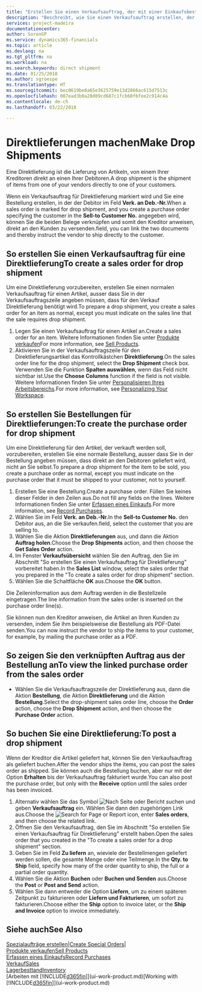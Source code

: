 ```yaml
---
title: "Erstellen Sie einen Verkaufsauftrag, der mit einer Einkaufsbestellung für eine direkte Lieferung verknüpft ist| Microsoft Docs"
description: "Beschreibt, wie Sie einen Verkaufsauftrag erstellen, der mit einer Bestellung verknüpft ist, um sicherzustellen, dass die Artikel vom Kreditor direkt an den Debitor versendet werden"
services: project-madeira
documentationcenter: 
author: SorenGP
ms.service: dynamics365-financials
ms.topic: article
ms.devlang: na
ms.tgt_pltfrm: na
ms.workload: na
ms.search.keywords: direct shipment
ms.date: 01/25/2018
ms.author: sgroespe
ms.translationtype: HT
ms.sourcegitcommit: bec0619be0a65e3625759e13d2866ac615d7513c
ms.openlocfilehash: 087ead3b0a28d09cd687c1fcb60f6fee2c914c4a
ms.contentlocale: de-ch
ms.lasthandoff: 03/22/2018

---
```

# <a name="make-drop-shipments"></a><span data-ttu-id="d2b1e-103">Direktlieferungen machen</span><span class="sxs-lookup"><span data-stu-id="d2b1e-103">Make Drop Shipments</span></span>
<span data-ttu-id="d2b1e-104">Eine Direktlieferung ist die Lieferung von Artikeln, von einem Ihrer Kreditoren direkt an einen Ihrer Debitoren.</span><span class="sxs-lookup"><span data-stu-id="d2b1e-104">A drop shipment is the shipment of items from one of your vendors directly to one of your customers.</span></span>

<span data-ttu-id="d2b1e-105">Wenn ein Verkaufsauftrag für Direktlieferung markiert wird und Sie eine Bestellung erstellen, in der der Debitor im Feld **Verk. an Deb.-Nr.**</span><span class="sxs-lookup"><span data-stu-id="d2b1e-105">When a sales order is marked for drop shipment, and you create a purchase order specifying the customer in the **Sell-to Customer No.**</span></span> <span data-ttu-id="d2b1e-106">angegeben wird, können Sie die beiden Belege verknüpfen und somit den Kreditor anweisen, direkt an den Kunden zu versenden.</span><span class="sxs-lookup"><span data-stu-id="d2b1e-106">field, you can link the two documents and thereby instruct the vendor to ship directly to the customer.</span></span>

## <a name="to-create-a-sales-order-for-drop-shipment"></a><span data-ttu-id="d2b1e-107">So erstellen Sie einen Verkaufsauftrag für eine Direktlieferung</span><span class="sxs-lookup"><span data-stu-id="d2b1e-107">To create a sales order for drop shipment</span></span>
<span data-ttu-id="d2b1e-108">Um eine Direktlieferung vorzubereiten, erstellen Sie einen normalen Verkaufsauftrag für einen Artikel, ausser dass Sie in der Verkaufsauftragszeile angeben müssen, dass für den Verkauf Direktlieferung benötigt wird.</span><span class="sxs-lookup"><span data-stu-id="d2b1e-108">To prepare a drop shipment, you create a sales order for an item as normal, except you must indicate on the sales line that the sale requires drop shipment.</span></span>

1. <span data-ttu-id="d2b1e-109">Legen Sie einen Verkaufsauftrag für einen Artikel an.</span><span class="sxs-lookup"><span data-stu-id="d2b1e-109">Create a sales order for an item.</span></span> <span data-ttu-id="d2b1e-110">Weitere Informationen finden Sie unter [Produkte verkaufen](sales-how-sell-products.md)</span><span class="sxs-lookup"><span data-stu-id="d2b1e-110">For more information, see [Sell Products](sales-how-sell-products.md).</span></span>
2. <span data-ttu-id="d2b1e-111">Aktivieren Sie in der Verkaufsauftragszeile für den Direktlieferungsartikel das Kontrollkästchen **Direktlieferung**.</span><span class="sxs-lookup"><span data-stu-id="d2b1e-111">On the sales order line for the drop shipment, select the **Drop Shipment** check box.</span></span> <span data-ttu-id="d2b1e-112">Verwenden Sie die Funktion **Spalten auswählen**, wenn das Feld nicht sichtbar ist.</span><span class="sxs-lookup"><span data-stu-id="d2b1e-112">Use the **Choose Columns** function if the field is not visible.</span></span> <span data-ttu-id="d2b1e-113">Weitere Informationen finden Sie unter [Personalisieren Ihres Arbeitsbereichs](ui-personalization-user.md).</span><span class="sxs-lookup"><span data-stu-id="d2b1e-113">For more information, see [Personalizing Your Workspace](ui-personalization-user.md).</span></span>

## <a name="to-create-the-purchase-order-for-drop-shipment"></a><span data-ttu-id="d2b1e-114">So erstellen Sie Bestellungen für Direktlieferungen:</span><span class="sxs-lookup"><span data-stu-id="d2b1e-114">To create the purchase order for drop shipment</span></span>
<span data-ttu-id="d2b1e-115">Um eine Direktlieferung für den Artikel, der verkauft werden soll, vorzubereiten, erstellen Sie eine normale Bestellung, ausser dass Sie in der Bestellung angeben müssen, dass direkt an den Debitoren geliefert wird, nicht an Sie selbst.</span><span class="sxs-lookup"><span data-stu-id="d2b1e-115">To prepare a drop shipment for the item to be sold, you create a purchase order as normal, except you must indicate on the purchase order that it must be shipped to your customer, not to yourself.</span></span>

1. <span data-ttu-id="d2b1e-116">Erstellen Sie eine Bestellung.</span><span class="sxs-lookup"><span data-stu-id="d2b1e-116">Create a purchase order.</span></span> <span data-ttu-id="d2b1e-117">Füllen Sie keines dieser Felder in den Zeilen aus.</span><span class="sxs-lookup"><span data-stu-id="d2b1e-117">Do not fill any fields on the lines.</span></span> <span data-ttu-id="d2b1e-118">Weitere Informationen finden Sie unter [Erfassen eines Einkaufs](purchasing-how-record-purchases.md).</span><span class="sxs-lookup"><span data-stu-id="d2b1e-118">For more information, see [Record Purchases](purchasing-how-record-purchases.md).</span></span>
2. <span data-ttu-id="d2b1e-119">Wählen Sie im Feld **Verk. an Deb.-Nr.**</span><span class="sxs-lookup"><span data-stu-id="d2b1e-119">In the **Sell-to Customer No.**</span></span> <span data-ttu-id="d2b1e-120">den Debitor aus, an die Sie verkaufen.</span><span class="sxs-lookup"><span data-stu-id="d2b1e-120">field, select the customer that you are selling to.</span></span>
3. <span data-ttu-id="d2b1e-121">Wählen Sie die Aktion **Direktlieferungen** aus, und dann die Aktion **Auftrag holen**.</span><span class="sxs-lookup"><span data-stu-id="d2b1e-121">Choose the **Drop Shipments** action, and then choose the **Get Sales Order** action.</span></span>
4. <span data-ttu-id="d2b1e-122">Im Fenster **Verkaufsübersicht** wählen Sie den Auftrag, den Sie im Abschnitt "So erstellen Sie einen Verkaufsauftrag für Direktlieferung" vorbereitet haben.</span><span class="sxs-lookup"><span data-stu-id="d2b1e-122">In the **Sales List** window, select the sales order that you prepared in the "To create a sales order for drop shipment" section.</span></span>
5. <span data-ttu-id="d2b1e-123">Wählen Sie die Schaltfläche **OK** aus.</span><span class="sxs-lookup"><span data-stu-id="d2b1e-123">Choose the **OK** button.</span></span>

<span data-ttu-id="d2b1e-124">Die Zeileninformation aus dem Auftrag werden in die Bestellzeile eingetragen.</span><span class="sxs-lookup"><span data-stu-id="d2b1e-124">The line information from the sales order is inserted on the purchase order line(s).</span></span>

<span data-ttu-id="d2b1e-125">Sie können nun den Kreditor anweisen, die Artikel an Ihren Kunden zu versenden, indem Sie ihm beispielsweise die Bestellung als PDF-Datei senden.</span><span class="sxs-lookup"><span data-stu-id="d2b1e-125">You can now instruct the vendor to ship the items to your customer, for example, by mailing the purchase order as a PDF.</span></span>     

## <a name="to-view-the-linked-purchase-order-from-the-sales-order"></a><span data-ttu-id="d2b1e-126">So zeigen Sie den verknüpften Auftrag aus der Bestellung an</span><span class="sxs-lookup"><span data-stu-id="d2b1e-126">To view the linked purchase order from the sales order</span></span>
* <span data-ttu-id="d2b1e-127">Wählen Sie die Verkaufsauftragszeile der Direktlieferung aus, dann die Aktion **Bestellung**, die Aktion **Direktlieferung** und die Aktion **Bestellung**.</span><span class="sxs-lookup"><span data-stu-id="d2b1e-127">Select the drop-shipment sales order line, choose the **Order** action, choose the **Drop Shipment** action, and then choose the **Purchase Order** action.</span></span>

## <a name="to-post-a-drop-shipment"></a><span data-ttu-id="d2b1e-128">So buchen Sie eine Direktlieferung:</span><span class="sxs-lookup"><span data-stu-id="d2b1e-128">To post a drop shipment</span></span>
<span data-ttu-id="d2b1e-129">Wenn der Kreditor die Artikel geliefert hat, können Sie den Verkaufsauftrag als geliefert buchen.</span><span class="sxs-lookup"><span data-stu-id="d2b1e-129">After the vendor ships the items, you can post the sales order as shipped.</span></span> <span data-ttu-id="d2b1e-130">Sie können auch die Bestellung buchen, aber nur mit der Option **Erhalten** bis der Verkaufsauftrag fakturiert wurde.</span><span class="sxs-lookup"><span data-stu-id="d2b1e-130">You can also post the purchase order, but only with the **Receive** option until the sales order has been invoiced.</span></span>

1. <span data-ttu-id="d2b1e-131">Alternativ wählen Sie das Symbol ![Nach Seite oder Bericht suchen](media/ui-search/search_small.png "Nach Seite oder Bericht suchen") und geben **Verkaufsauftrag** ein. Wählen Sie dann den zugehörigen Link aus.</span><span class="sxs-lookup"><span data-stu-id="d2b1e-131">Choose the ![Search for Page or Report](media/ui-search/search_small.png "Search for Page or Report icon") icon, enter **Sales orders**, and then choose the related link.</span></span>
2. <span data-ttu-id="d2b1e-132">Öffnen Sie den Verkaufsauftrag, den Sie im Abschnitt "So erstellen Sie einen Verkaufsauftrag für Direktlieferung" erstellt haben.</span><span class="sxs-lookup"><span data-stu-id="d2b1e-132">Open the sales order that you created in the "To create a sales order for a drop shipment" section.</span></span>
3. <span data-ttu-id="d2b1e-133">Geben Sie im Feld **Zu liefern** an, wieviele der Bestellmengen geliefert werden sollen, die gesamte Menge oder eine Teilmenge.</span><span class="sxs-lookup"><span data-stu-id="d2b1e-133">In the **Qty. to Ship** field, specify how many of the order quantity to ship, the full or a partial order quantity.</span></span>
4. <span data-ttu-id="d2b1e-134">Wählen Sie die Aktion **Buchen** oder **Buchen und Senden** aus.</span><span class="sxs-lookup"><span data-stu-id="d2b1e-134">Choose the **Post** or **Post and Send** action.</span></span>
5. <span data-ttu-id="d2b1e-135">Wählen Sie dann entweder die Option **Liefern**, um zu einem späteren Zeitpunkt zu fakturieren oder **Liefern und Fakturieren**, um sofort zu fakturieren.</span><span class="sxs-lookup"><span data-stu-id="d2b1e-135">Choose either the **Ship** option to invoice later, or the **Ship and Invoice** option to invoice immediately.</span></span>

## <a name="see-also"></a><span data-ttu-id="d2b1e-136">Siehe auch</span><span class="sxs-lookup"><span data-stu-id="d2b1e-136">See Also</span></span>
<span data-ttu-id="d2b1e-137">[Spezialaufträge erstellen](sales-how-to-create-special-orders.md)|</span><span class="sxs-lookup"><span data-stu-id="d2b1e-137">[Create Special Orders](sales-how-to-create-special-orders.md)|</span></span>  
[<span data-ttu-id="d2b1e-138">Produkte verkaufen</span><span class="sxs-lookup"><span data-stu-id="d2b1e-138">Sell Products</span></span>](sales-how-sell-products.md)  
[<span data-ttu-id="d2b1e-139">Erfassen eines Einkaufs</span><span class="sxs-lookup"><span data-stu-id="d2b1e-139">Record Purchases</span></span>](purchasing-how-record-purchases.md)  
[<span data-ttu-id="d2b1e-140">Verkauf</span><span class="sxs-lookup"><span data-stu-id="d2b1e-140">Sales</span></span>](sales-manage-sales.md)  
[<span data-ttu-id="d2b1e-141">Lagerbesttand</span><span class="sxs-lookup"><span data-stu-id="d2b1e-141">Inventory</span></span>](inventory-manage-inventory.md)  
<span data-ttu-id="d2b1e-142">[Arbeiten mit [!INCLUDE[d365fin](includes/d365fin_md.md)]](ui-work-product.md)</span><span class="sxs-lookup"><span data-stu-id="d2b1e-142">[Working with [!INCLUDE[d365fin](includes/d365fin_md.md)]](ui-work-product.md)</span></span>

